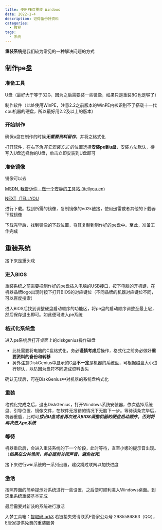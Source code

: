 ```yaml
---
title: 使用PE盘重装 Windows
date: 2022-1-4
description: 记得备份好资料
categories:
  - 教程
tags:
  - 系统
---
```


**重装系统**是我们较为常见的一种解决问题的方式

## 制作pe盘

### 准备工具

U盘（最好大于等于32G，因为之后需要装一些镜像，如果只是重装8G也足够了）

制作软件（此处使用WinPE，注意2.2之前版本的WinPE内核识别不了搭载十一代cpu机器的硬盘，所以最好用2.2及以上的版本）

### 开始制作

确保u盘在制作的时候***无重要资料留存***，并将之格式化

打开软件，在右下角*其它安装方式* 的位置选择**安装pe到u盘**，安装方法默认，待写入U盘选择你的U盘，单击立即安装到U盘即可

### 准备镜像

镜像可以去

[MSDN, 我告诉你 - 做一个安静的工具站 (itellyou.cn)](https://msdn.itellyou.cn/)

[NEXT, ITELLYOU](https://next.itellyou.cn/)

进行下载。找到所需的镜像，复制镜像的ed2k链接，使用迅雷或者其他的下载器下载镜像

下载完毕后，找到镜像的下载位置，将其复制到制作好的pe盘中。至此，准备工作完成

## 重装系统

接下来是重头戏

### 进入BIOS

重装系统之前需要把制作好的pe盘插入电脑的USB接口，按下电脑的开机键，在机器品牌logo出现时按下打开BIOS的对应键位（不同品牌的机器对应键位不同，可以百度搜索）

进入BIOS后找到调整硬盘启动顺序的功能区，将pe盘的启动顺序调整至最上层，然后保存退出即可。如此便可进入pe系统

### 格式化系统盘

进入pe系统后打开桌面上的diskgenius操作磁盘

* 此处需要将电脑的C盘格式化，务必**谨慎考虑后**操作，格式化之前务必做好**重要资料的备份和转移**
* 另外注意DiskGenius中显示的C盘**不一定**是机器的系统盘，可根据磁盘大小进行辨认，以防因为盘符不同造成资料丢失

确认无误后，可在DiskGenius中对机器的系统盘格式化

### 重装

格式化完成之后，退出DiskGenius，打开Windows系统安装器，依次选择系统盘、引导位置、镜像文件，在软件无报错的情况下无脑下一步。等待读条完毕后，机器重启，此时可***拔出U盘或者再次进入BIOS调整机器的硬盘启动顺序，否则将再次进入pe系统***

### 等待

机器重启后，会进入重装系统的下一个阶段，此时等待，直至小娜的提示音出现。（***如果在公共场所，务必提前关闭声音，避免社死***）

接下来进行win系统的一系列设置，建议跳过联网以加快进度

### 激活

按照界面的简单提示对系统进行一些设置，之后便可顺利进入Windows桌面。到这里系统重装基本完成

最后需要对新装的系统进行激活

入梦工具箱：[提取码:ark3](https://www.123pan.com/s/s928Vv-mliWd )
若链接失效请联系E管家公众号 2985586863（QQ），E管家提供免费的重装服务

